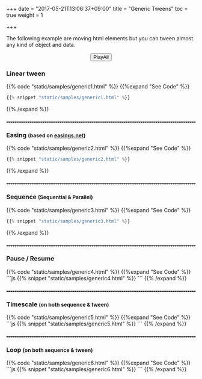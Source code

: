 +++
date = "2017-05-21T13:06:37+09:00"
title = "Generic Tweens"
toc = true
weight = 1

+++

<style>
.imgTest {
    position: relative;
}

hr {
    border-top: 1px dashed #8c8b8b;
    border-bottom: 1px dashed #fff;
    margin-top: 25px !important;
    clear: both;
}
</style>

<p>
The following example are moving html elements but you can tween almost any kind of object and data.
</p>
<div style="text-align:center">
    <button class="btn btn-success" onclick="playAll()">PlayAll</button>
</div>

<h3>Linear tween</h3>

{{% code "static/samples/generic1.html" %}}
{{%expand "See Code" %}}
```js
{{% snippet "static/samples/generic1.html" %}}
```
{{% /expand %}}

<hr/>

<h3>Easing <small>(based on <a href="http://easings.net">easings.net</a>)</small></h3>

{{% code "static/samples/generic2.html" %}}
{{%expand "See Code" %}}
```js
{{% snippet "static/samples/generic2.html" %}}
```
{{% /expand %}}
<hr/>

<h3>Sequence <small>(Sequential &amp; Parallel)</small></h3>

{{% code "static/samples/generic3.html" %}}
{{%expand "See Code" %}}
```js
{{% snippet "static/samples/generic3.html" %}}
```
{{% /expand %}}
<hr/>

<h3>Pause / Resume</h3>
{{% code "static/samples/generic4.html" %}}
{{%expand "See Code" %}}
```js
{{% snippet "static/samples/generic4.html" %}}
```
{{% /expand %}}
<hr/>

<h3>Timescale <small>(on both sequence &amp; tween)</small></h3>
{{% code "static/samples/generic5.html" %}}
{{%expand "See Code" %}}
```js
{{% snippet "static/samples/generic5.html" %}}
```
{{% /expand %}}
<hr/>

<h3>Loop <small>(on both sequence &amp; tween)</small></h3>
{{% code "static/samples/generic6.html" %}}
{{%expand "See Code" %}}
```js
{{% snippet "static/samples/generic6.html" %}}
```
{{% /expand %}}

<script>
    function playAll() {
        sample1();
        sample2();
        sample3();
        sample4();
        sample5();
        sample6();
    }

    (function() {
        setTimeout(() => playAll(), 500);
    })();
</script>